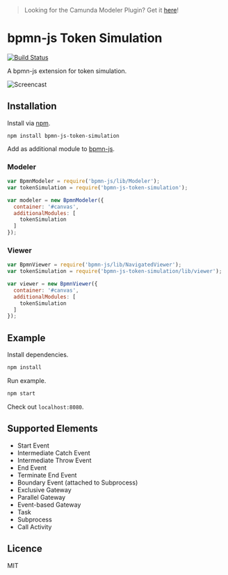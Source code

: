 > Looking for the Camunda Modeler Plugin? Get it [here](https://github.com/philippfromme/bpmn-js-token-simulation-plugin)!

# bpmn-js Token Simulation

[![Build Status](https://travis-ci.com/bpmn-io/bpmn-js-token-simulation.svg?branch=master)](https://travis-ci.com/bpmn-io/bpmn-js-token-simulation)

A bpmn-js extension for token simulation.

![Screencast](docs/screencast.gif)

## Installation

Install via [npm](http://npmjs.com/).

```
npm install bpmn-js-token-simulation
```

Add as additional module to [bpmn-js](https://github.com/bpmn-io/bpmn-js).

### Modeler

```javascript
var BpmnModeler = require('bpmn-js/lib/Modeler');
var tokenSimulation = require('bpmn-js-token-simulation');

var modeler = new BpmnModeler({
  container: '#canvas',
  additionalModules: [
    tokenSimulation
  ]
});
```

### Viewer

```javascript
var BpmnViewer = require('bpmn-js/lib/NavigatedViewer');
var tokenSimulation = require('bpmn-js-token-simulation/lib/viewer');

var viewer = new BpmnViewer({
  container: '#canvas',
  additionalModules: [
    tokenSimulation
  ]
});
```

## Example

Install dependencies.

```bash
npm install
```

Run example.

```bash
npm start
```

Check out `localhost:8080`.

## Supported Elements

* Start Event
* Intermediate Catch Event
* Intermediate Throw Event
* End Event
* Terminate End Event
* Boundary Event (attached to Subprocess)
* Exclusive Gateway
* Parallel Gateway
* Event-based Gateway
* Task
* Subprocess
* Call Activity

## Licence

MIT
